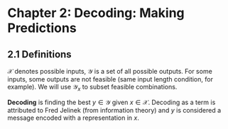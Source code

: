 # Chapter 2: Decoding: Making Predictions

## 2.1 Definitions

$\mathcal{X}$ denotes possible inputs, $\mathcal{Y}$ is a set of all possible outputs. 
For some inputs, some outputs are not feasible (same input length condition, for example).
We will use $\mathcal{Y}_x$ to subset feasible combinations. 

**Decoding** is finding the best $y \in \mathcal{Y}$ given $x \in \mathcal{X}$. 
Decoding as a term is attributed to Fred Jelinek (from information theory) and
$y$ is considered a message encoded with a representation in $x$. 
